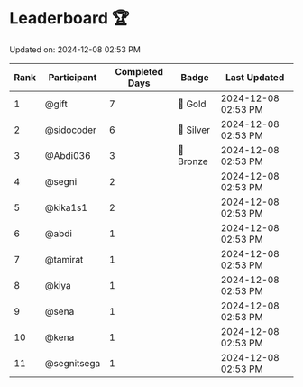 # Leaderboard 🏆

Updated on: 2024-12-08 02:53 PM

| Rank | Participant       | Completed Days | Badge      | Last Updated         |
|------|-------------------|----------------|------------|----------------------|
| 1    | @gift             | 7              | 🏅 Gold     | 2024-12-08 02:53 PM |
| 2    | @sidocoder        | 6              | 🥈 Silver   | 2024-12-08 02:53 PM |
| 3    | @Abdi036          | 3              | 🥉 Bronze   | 2024-12-08 02:53 PM |
| 4    | @segni            | 2              |            | 2024-12-08 02:53 PM |
| 5    | @kika1s1          | 2              |            | 2024-12-08 02:53 PM |
| 6    | @abdi             | 1              |            | 2024-12-08 02:53 PM |
| 7    | @tamirat          | 1              |            | 2024-12-08 02:53 PM |
| 8    | @kiya             | 1              |            | 2024-12-08 02:53 PM |
| 9    | @sena             | 1              |            | 2024-12-08 02:53 PM |
| 10   | @kena             | 1              |            | 2024-12-08 02:53 PM |
| 11   | @segnitsega       | 1              |            | 2024-12-08 02:53 PM |
